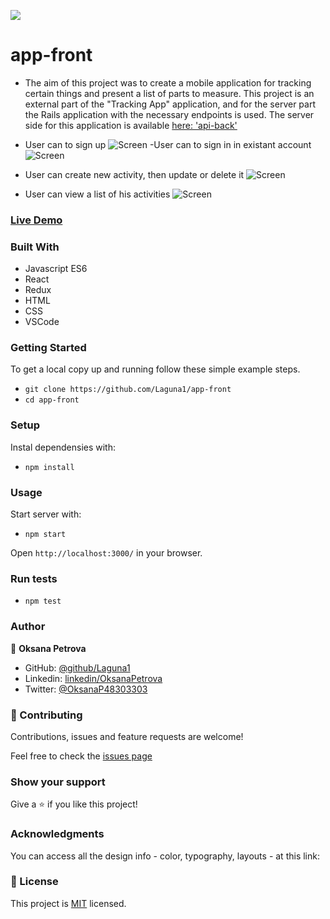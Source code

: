 ![](https://img.shields.io/badge/Microverse-blueviolet)

# app-front
- The aim of this project was to create a mobile application for tracking certain things and present  a list of parts to measure.
This project is an external part of the "Tracking App" application, and for the server part the Rails application with the necessary endpoints is used.
The server side for this application is available [here: 'api-back'](https://final-api-backend.herokuapp.com/)

- User can to sign up
![Screen](./src/assets/img/.png)
-User can to sign in in existant account
![Screen](./src/assets/img/.png)
- User can create new activity, then update or delete it
![Screen](./src/assets/img/.png)
- User can view a list of his activities
![Screen](./src/assets/img/.png)

### [Live Demo](https://app-front.netlify.app)

### Built With
- Javascript ES6
- React
- Redux
- HTML
- CSS
- VSCode

### Getting Started
To get a local copy up and running follow these simple example steps.
- `git clone https://github.com/Laguna1/app-front`
- `cd app-front`

### Setup

Instal dependensies with:

- `npm install`

### Usage

Start server with:

- `npm start`

Open `http://localhost:3000/` in your browser.

### Run tests

- `npm test`



### Author

👤 **Oksana Petrova**

- GitHub: [@github/Laguna1](https://github.com/Laguna1)
- Linkedin: [linkedin/OksanaPetrova](https://www.linkedin.com/in/oksana-petrova/)
- Twitter: [@OksanaP48303303](https://twitter.com/OksanaP48303303)

### 🤝 Contributing

Contributions, issues and feature requests are welcome!

Feel free to check the [issues page](https://github.com/Laguna1/api-front/issues)

### Show your support

Give a ⭐️ if you like this project!

### Acknowledgments

You can access all the design info - color, typography, layouts - at this link:

### 📝 License
This project is [MIT](https://github.com/Laguna1/api-front/LICENSE) licensed.
